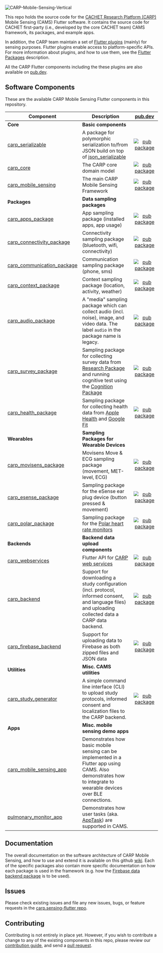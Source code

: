 ![CARP-Mobile-Sensing-Vertical](https://user-images.githubusercontent.com/1196642/98542469-43eadd80-2291-11eb-9013-87542d0b23e6.png)

This repo holds the source code for the [CACHET Research Platform (CARP)](https://carp.cachet.dk) Mobile Sensing (CAMS) Flutter software.
It contains the source code for CACHET first-party (i.e., developed by the core CACHET team) CAMS framework, its packages, and example apps.

In addition, the CARP team maintain a set of [Flutter plugins](https://github.com/cph-cachet/flutter-plugins) (mainly) for sensing purposes. Flutter plugins enable access to platform-specific APIs. For more information
about plugins, and how to use them, see the
[Flutter Packages](https://flutter.io/platform-plugins/) description.

All the CARP Flutter components including the these plugins are also available on [pub.dev](https://pub.dev/publishers/cachet.dk/packages).

## Software Components
These are the available CARP Mobile Sensing Flutter components in this repository.

| Component | Description | [pub.dev](https://pub.dev/packages?q=publisher%3Acachet.dk+) |
|-----------|-------------|:-----------------:|
| **Core** | **Basic components** | <img width=350/> |
| [carp_serializable](./carp_serializable) | A package for polymorphic serialization to/from JSON build on top of [json_serializable](https://pub.dev/packages/json_serializable) | [![pub package](https://img.shields.io/pub/v/carp_serializable.svg)](https://pub.dev/packages/carp_serializable) |
| [carp_core](./carp_core) | The CARP core domain model | [![pub package](https://img.shields.io/pub/v/carp_core.svg)](https://pub.dev/packages/carp_core) |
| [carp_mobile_sensing](./carp_mobile_sensing) | The main CARP Mobile Sensing Framework | [![pub package](https://img.shields.io/pub/v/carp_mobile_sensing.svg)](https://pub.dev/packages/carp_mobile_sensing) |
| **Packages** | **Data sampling packages** |  |
| [carp_apps_package](./packages/carp_apps_package) | App sampling package (installed apps, app usage) | [![pub package](https://img.shields.io/pub/v/carp_apps_package.svg)](https://pub.dev/packages/carp_apps_package) |
| [carp_connectivity_package](./packages/carp_connectivity_package) | Connectivity sampling package (bluetooth, wifi, connectivity) | [![pub package](https://img.shields.io/pub/v/carp_connectivity_package.svg)](https://pub.dev/packages/carp_connectivity_package) |
| [carp_communication_package](./packages/carp_communication_package) | Communication sampling package (phone, sms) | [![pub package](https://img.shields.io/pub/v/carp_communication_package.svg)](https://pub.dev/packages/carp_communication_package) |
| [carp_context_package](./packages/carp_context_package) | Context sampling package (location, activity, weather) | [![pub package](https://img.shields.io/pub/v/carp_context_package.svg)](https://pub.dev/packages/carp_context_package) |
| [carp_audio_package](./packages/carp_audio_package) | A "media" sampling package which can collect audio (incl. noise), image, and video data. The label `audio` in the package name is legacy. | [![pub package](https://img.shields.io/pub/v/carp_audio_package.svg)](https://pub.dev/packages/carp_audio_package) |
| [carp_survey_package](./packages/carp_survey_package) | Sampling package for collecting survey data from [Research Package](https://carp.cachet.dk/research-package/) and running cognitive test using the [Cognition Package](https://carp.cachet.dk/cognition-package/) | [![pub package](https://img.shields.io/pub/v/carp_survey_package.svg)](https://pub.dev/packages/carp_survey_package) |
| [carp_health_package](./packages/carp_health_package) | Sampling package for collecting health data from [Apple Health](https://www.apple.com/ios/health/) and [Google Fit](https://www.google.com/fit/) | [![pub package](https://img.shields.io/pub/v/carp_health_package.svg)](https://pub.dev/packages/carp_health_package) |
| **Wearables** | **Sampling Packages for Wearable Devices** |  |
| [carp_movisens_package](./packages/carp_movisens_package) | Movisens Move & ECG sampling package (movement, MET-level, ECG) | [![pub package](https://img.shields.io/pub/v/carp_movisens_package.svg)](https://pub.dev/packages/carp_movisens_package) |
| [carp_esense_package](./packages/carp_esense_package) | Sampling package for the eSense ear plug device (button pressed & movement) | [![pub package](https://img.shields.io/pub/v/carp_esense_package.svg)](https://pub.dev/packages/carp_esense_package) |
| [carp_polar_package](./packages/carp_polar_package) | Sampling package for the [Polar heart rate monitors](https://www.polar.com/) | [![pub package](https://img.shields.io/pub/v/carp_polar_package.svg)](https://pub.dev/packages/carp_polar_package) |
| **Backends** | **Backend data upload components** |  |
| [carp_webservices](./backends/carp_webservices) | Flutter API for [CARP web services](https://carp.cachet.dk/caws/) | [![pub package](https://img.shields.io/pub/v/carp_webservices.svg)](https://pub.dev/packages/carp_webservices) |
| [carp_backend](./backends/carp_backend) | Support for downloading a study configuration (incl. protocol, informed consent, and language files) and uploading collected data a CARP data backend. | [![pub package](https://img.shields.io/pub/v/carp_backend.svg)](https://pub.dev/packages/carp_backend) |
| [carp_firebase_backend](./backends/carp_firebase_backend) | Support for uploading data to Firebase as both zipped files and JSON data| [![pub package](https://img.shields.io/pub/v/carp_firebase_backend.svg)](https://pub.dev/packages/carp_firebase_backend) |
| **Utilities** | **Misc. CAMS utilities** |  |
| [carp_study_generator](./utilities/carp_study_generator) | A simple command line interface (CLI) to upload study protocols, informed consent and localization files to the CARP backend.  | [![pub package](https://img.shields.io/pub/v/carp_study_generator.svg)](https://pub.dev/packages/carp_study_generator) |
| **Apps** | **Misc. mobile sensing demo apps** |  |
| [carp_mobile_sensing_app](./apps/carp_mobile_sensing_app) | Demonstrates how basic mobile sensing can be implemented in a Flutter app using CAMS. Also demonstrates how to integrate to wearable devices over BLE connections.  |  |
| [pulmonary_monitor_app](https://github.com/cph-cachet/pulmonary_monitor_app) | Demonstrates how user tasks (aka. [AppTask](https://pub.dev/documentation/carp_mobile_sensing/latest/domain/AppTask-class.html)) are supported in CAMS. |  |

## Documentation

The overall documentation on the software architecture of CARP Mobile Sensing, and how to use and extend it is available on this github [wiki](https://github.com/cph-cachet/carp.sensing-flutter/wiki). Each of the specific packages also contain more specific documentation on how each package is used in the framework (e.g. how the [Firebase data backend package](https://pub.dev/packages/carp_firebase_backend) is to be used).

## Issues

Please check existing issues and file any new issues, bugs, or feature requests in the [carp.sensing-flutter repo](https://github.com/cph-cachet/carp.sensing-flutter/issues).

## Contributing

Contributing is not entirely in place yet. However, if you wish to contribute a change to any of the existing components in this repo,
please review our [contribution guide](https://github.com/cph-cachet/carp.sensing/CONTRIBUTING.md),
and send a [pull request](https://github.com/cph-cachet/carp.sensing-flutter/pulls).
